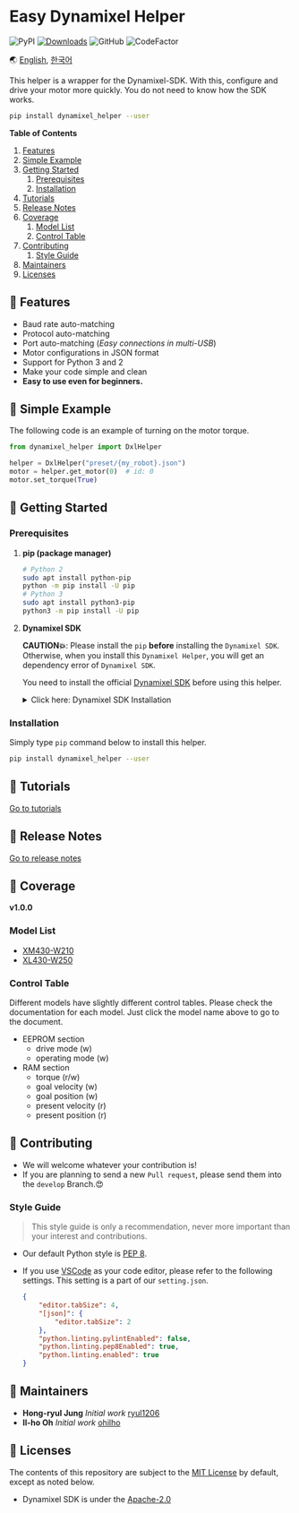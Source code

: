 # Easy Dynamixel Helper

![PyPI](https://img.shields.io/pypi/v/dynamixel-helper.svg)
[![Downloads](https://pepy.tech/badge/dynamixel-helper)](https://pepy.tech/project/dynamixel-helper)
![GitHub](https://img.shields.io/github/license/ryul1206/easy-dynamixel-helper.svg)
![CodeFactor](https://www.codefactor.io/repository/github/ryul1206/easy-dynamixel-helper/badge/master)

🌏 [English](https://github.com/ryul1206/easy-dynamixel-helper/blob/master/README.md),
[한국어](https://github.com/ryul1206/easy-dynamixel-helper/blob/master/README.kr.md)

This helper is a wrapper for the Dynamixel-SDK. With this, configure and drive your motor more quickly. You do not need to know how the SDK works.

```bash
pip install dynamixel_helper --user
```

**Table of Contents**

1. [ Features](#-Features)
1. [ Simple Example](#-Simple-Example)
1. [ Getting Started](#-Getting-Started)
    1. [Prerequisites](#Prerequisites)
    1. [Installation](#Installation)
1. [ Tutorials](#-Tutorials)
1. [ Release Notes](#-Release-Notes)
1. [ Coverage](#-Coverage)
    1. [Model List](#Model-List)
    1. [Control Table](#Control-Table)
1. [ Contributing](#-Contributing)
    1. [Style Guide](#Style-Guide)
1. [ Maintainers](#-Maintainers)
1. [ Licenses](#-Licenses)

## 💎 Features

- Baud rate auto-matching
- Protocol auto-matching
- Port auto-matching (*Easy connections in multi-USB*)
- Motor configurations in JSON format
- Support for Python 3 and 2
- Make your code simple and clean
- **Easy to use even for beginners.**

## 🐣 Simple Example

The following code is an example of turning on the motor torque.

```python
from dynamixel_helper import DxlHelper

helper = DxlHelper("preset/{my_robot}.json")
motor = helper.get_motor(0)  # id: 0
motor.set_torque(True)
```

## 🚀 Getting Started

### Prerequisites

1. **pip (package manager)**

    ```bash
    # Python 2
    sudo apt install python-pip
    python -m pip install -U pip
    # Python 3
    sudo apt install python3-pip
    python3 -m pip install -U pip
    ```

2. **Dynamixel SDK**

    **CAUTION💥**: Please install the `pip` **before** installing the `Dynamixel SDK`. Otherwise, when you install this `Dynamixel Helper`, you will get an dependency error of `Dynamixel SDK`.

    You need to install the official [Dynamixel SDK](https://github.com/ROBOTIS-GIT/DynamixelSDK) before using this helper.

    <details><summary>Click here: Dynamixel SDK Installation</summary>
    <p>

    1. Clone the official SDK repository into your custom folder, for example, I created `~/lib`.

        ```bash
        git clone https://github.com/ROBOTIS-GIT/DynamixelSDK.git
        ```

    2. Go into the folder `/DynamixelSDK/python` of your cloned SDK.

        ```bash
        cd ${your_download_path}/DynamixelSDK/python
        ```

    3. Run `setup.py` with `--user` option to install the library. Administrator privileges, a.k.a. `sudo`, are not recommended. More information [here](https://pages.charlesreid1.com/dont-sudo-pip/).

        ```bash
        python setup.py install --user
        ```

    </p>
    </details>

### Installation

Simply type `pip` command below to install this helper.

```bash
pip install dynamixel_helper --user
```

## 🌱 Tutorials

[Go to tutorials](https://github.com/ryul1206/easy-dynamixel-helper/blob/master/tutorial/TUTORIAL.en.md)

## 🚩 Release Notes


[Go to release notes](https://github.com/ryul1206/easy-dynamixel-helper/blob/master/CHANGELOG.md#Release-Notes)

## 🔭 Coverage

**v1.0.0**

### Model List

- [XM430-W210](http://emanual.robotis.com/docs/en/dxl/x/xm430-w210/#control-table-of-eeprom-area)
- [XL430-W250](http://emanual.robotis.com/docs/en/dxl/x/xl430-w250/#control-table-of-eeprom-area)

### Control Table

Different models have slightly different control tables. Please check the documentation for each model. Just click the model name above to go to the document.

- EEPROM section
    - drive mode (w)
    - operating mode (w)
- RAM section
    - torque (r/w)
    - goal velocity (w)
    - goal position (w)
    - present velocity (r)
    - present position (r)

## 💌 Contributing

- We will welcome whatever your contribution is!
- If you are planning to send a new `Pull request`, please send them into the `develop` Branch.😍
### Style Guide

> This style guide is only a recommendation, never more important than your interest and contributions.

- Our default Python style is [PEP 8](https://www.python.org/dev/peps/pep-0008/).
- If you use [VSCode](https://code.visualstudio.com/) as your code editor, please refer to the following settings. This setting is a part of our `setting.json`.

    ```json
    {
        "editor.tabSize": 4,
        "[json]": {
            "editor.tabSize": 2
        },
        "python.linting.pylintEnabled": false,
        "python.linting.pep8Enabled": true,
        "python.linting.enabled": true
    }
    ```

## 🔧 Maintainers

- **Hong-ryul Jung** _Initial work_ [ryul1206](https://github.com/ryul1206)
- **Il-ho Oh** _Initial work_ [ohilho](https://github.com/ohilho)

## 📜 Licenses

The contents of this repository are subject to the [MIT License](https://github.com/ryul1206/easy-dynamixel-helper/blob/master/LICENSE) by default, except as noted below.

- Dynamixel SDK is under the [Apache-2.0](https://github.com/ROBOTIS-GIT/DynamixelSDK/blob/master/LICENSE)
